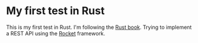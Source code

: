 # My first test in Rust

This is my first test in Rust. I'm following the [Rust book](https://doc.rust-lang.org/book/).
Trying to implement a REST API using the [Rocket](https://rocket.rs/) framework.